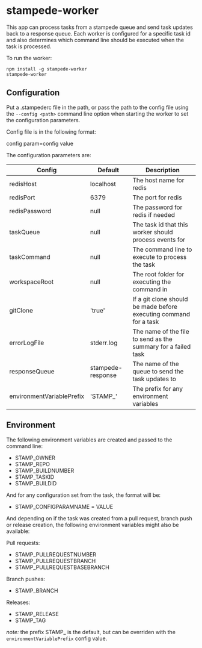 # stampede-worker

This app can process tasks from a stampede queue and send task updates back to a response queue. Each worker is configured for a specific task id and also determines which command line should be executed when the task is processed.

To run the worker:

```
npm install -g stampede-worker
stampede-worker
```

## Configuration

Put a .stampederc file in the path, or pass the path to the config file using the `--config <path>` command line option when starting the worker to set the configuration parameters.

Config file is in the following format:

config param=config value

The configuration parameters are:

| Config | Default | Description |
| ------ | ------- | ----------- |
| redisHost | localhost | The host name for redis |
| redisPort | 6379 | The port for redis |
| redisPassword | null | The password for redis if needed |
| taskQueue | null | The task id that this worker should process events for |
| taskCommand | null | The command line to execute to process the task |
| workspaceRoot | null | The root folder for executing the command in |
| gitClone | 'true' | If a git clone should be made before executing command for a task |
| errorLogFile | stderr.log | The name of the file to send as the summary for a failed task |
| responseQueue | stampede-response | The name of the queue to send the task updates to |
| environmentVariablePrefix | 'STAMP_' | The prefix for any environment variables |

## Environment

The following environment variables are created and passed to the command line:

- STAMP_OWNER
- STAMP_REPO
- STAMP_BUILDNUMBER
- STAMP_TASKID
- STAMP_BUILDID

And for any configuration set from the task, the format will be:

- STAMP_CONFIGPARAMNAME = VALUE

And depending on if the task was created from a pull request, branch push or release creation, the following environment variables might also be available:

Pull requests:

- STAMP_PULLREQUESTNUMBER
- STAMP_PULLREQUESTBRANCH
- STAMP_PULLREQUESTBASEBRANCH

Branch pushes:

- STAMP_BRANCH

Releases:

- STAMP_RELEASE
- STAMP_TAG

*note:* the prefix STAMP_ is the default, but can be overriden with the `environmentVariablePrefix` config value.

